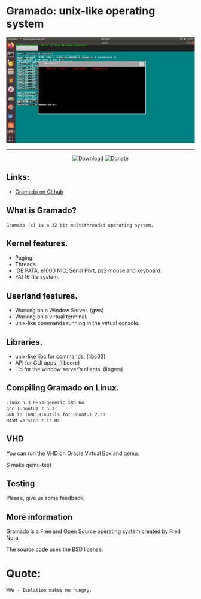 # Gramado: unix-like operating system

<p align=center>
  <a href="https://github.com/frednora/gramado">
    <img alt="Gramado" src="https://github.com/gramado/img/blob/master/gramado2.png">
  </a>
</p>

---

<p align=center>
  <a href="https://github.com/frednora/gramado/archive/master.zip">
  <img alt="Download " src="https://img.shields.io/badge/Download-latest-green.svg">
  </a>
  <a href="https://gramado.github.io/projects">
    <img alt="Donate" src="https://img.shields.io/badge/%24-Donate-orange.svg">
  </a>
</p>

## Links:

- [Gramado on Github](https://github.com/frednora/gramado)


## What is Gramado?

    Gramado (c) is a 32 bit multithreaded operating system.


## Kernel features.

* Paging.
* Threads.
* IDE PATA, e1000 NIC, Serial Port, ps2 mouse and keyboard.
* FAT16 file system.

## Userland features.

* Working on a Window Server. (gws)
* Working on a virtual terminal. 
* unix-like commands running in the virtual console.

## Libraries.

* unix-like libc for commands. (libc03)
* API for GUI apps. (libcore)
* Lib for the window server's clients. (libgws)


## Compiling Gramado on Linux.

    Linux 5.3.0-53-generic x86_64
    gcc (Ubuntu) 7.5.3
    GNU ld (GNU Binutils for Ubuntu) 2.30
    NASM version 2.13.02


## VHD

You can run the VHD on Oracle Virtual Box and qemu.

$ make qemu-test


## Testing

Please, give us some feedback.


## More information

Gramado is a Free and Open Source operating system created by Fred Nora.

The source code uses the BSD license.

# Quote:

    WWW - Isolation makes me hungry.
